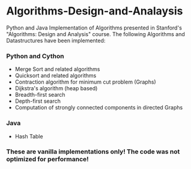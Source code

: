 # Algorithms-Design-and-Analaysis
Python and Java Implementation of Algorithms presented in Stanford's "Algorithms: Design and Analysis" course.
The following Algorithms and Datastructures have been implemented:
### Python and Cython
- Merge Sort and related algorithms
- Quicksort and related algorithms
- Contraction algorithm for minimum cut problem (Graphs)
- Dijkstra's algorithm (heap based)
- Breadth-first search
- Depth-first search
- Computation of strongly connected components in directed Graphs
### Java
- Hash Table

### These are vanilla implementations only! The code was not optimized for performance!
